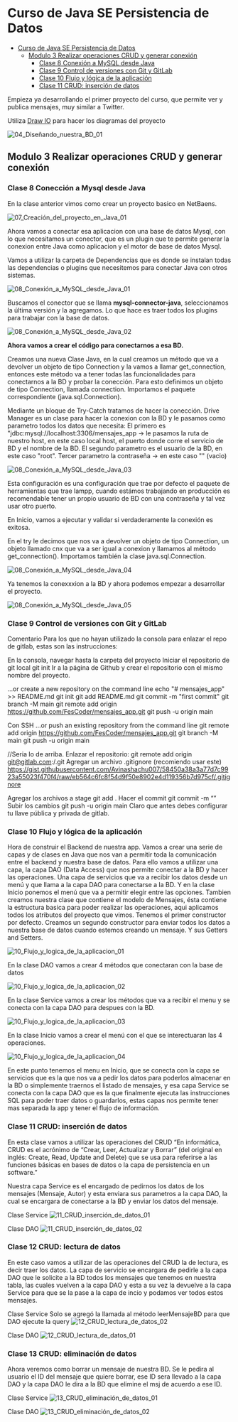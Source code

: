 # Curso de Java SE Persistencia de Datos

- [Curso de Java SE Persistencia de Datos](#Curso-de-Java-SE-Persistencia-de-Datos)
    - [Modulo 3 Realizar operaciones CRUD y generar conexión](#modulo-3-Realizar-operaciones-CRUD-y-generar-conexión)
        - [Clase 8 Conexión a MySQL desde Java](#clase-8-Conexión-a-MySQL-desde-Java)
        - [Clase 9 Control de versiones con Git y GitLab](#clase-9-Control-de-versiones-con-Git-y-GitLab)
        - [Clase 10 Flujo y lógica de la aplicación](#clase-10-Flujo-y-lógica-de-la-aplicación)
        - [Clase 11 CRUD: inserción de datos](#Clase-11-CRUD:-inserción-de-datos)

Empieza ya desarrollando el primer proyecto del curso, que permite ver y publica mensajes, muy similar a Twitter.

Utiliza [Draw IO](https://www.draw.io/) para hacer los diagramas del proyecto

![04_Diseñando_nuestra_BD_01](src/Curso_Java_Persistencia_Datos/04_Diseñando_nuestra_BD_01.png)

## Modulo 3 Realizar operaciones CRUD y generar conexión


### Clase 8 Conección a Mysql desde Java

En la clase anterior vimos como crear un proyecto basico en NetBaens.

![07_Creación_del_proyecto_en_Java_01](src/Curso_Java_Persistencia_Datos/07_Creación_del_proyecto_en_Java_01.png)

Ahora vamos a conectar esa aplicacion con una base de datos Mysql, con lo que necesitamos un conector, que es un plugin que te permite generar la conexion entre Java como aplicacion
y el motor de base de datos Mysql.

Vamos a utilizar la carpeta de Dependencias que es donde se instalan todas las dependencias o plugins que necesitemos para conectar Java con otros sistemas.

![08_Conexión_a_MySQL_desde_Java_01](src/Curso_Java_Persistencia_Datos/08_Conexión_a_MySQL_desde_Java_01.png)

Buscamos el conector que se llama **mysql-connector-java**, seleccionamos la última versión y la agregamos.
Lo que hace es traer todos los plugins para trabajar con la base de datos.

![08_Conexión_a_MySQL_desde_Java_02](src/Curso_Java_Persistencia_Datos/08_Conexión_a_MySQL_desde_Java_02.png)

**Ahora vamos a crear el código para conectarnos a esa BD.**

Creamos una nueva Clase Java, en la cual creamos un método que va a devolver un objeto de tipo Connection y la vamos a llamar get_connection, entonces este método va a tener
todas las funcionalidades para conectarnos a la BD y probar la conección.
Para esto definimos un objeto de tipo Connection, llamada connection. Importamos el paquete correspondiente (java.sql.Connection).

Mediante un bloque de Try-Catch tratamos de hacer la conección.
Drive Manager es un clase para hacer la conexion con la BD y le pasamos como parametro todos los datos que necesita:
El primero es "jdbc:mysql://localhost:3306/mensajes_app -> le pasamos la ruta de nuestro host, en este caso local host, el puerto donde corre el servicio de BD y el nombre de la BD.
El segundo parametro es el usuario de la BD, en este caso "root".
Tercer parametro la contraseña -> en este caso "" (vacio)

![08_Conexión_a_MySQL_desde_Java_03](src/Curso_Java_Persistencia_Datos/08_Conexión_a_MySQL_desde_Java_03.png)

Esta configuración es una configuración que trae por defecto el paquete de herramientas que trae lampp, cuando estámos trabajando en producción es recomendable tener un propio usuario
de BD con una contraseña y tal vez usar otro puerto.

En Inicio, vamos a ejecutar y validar si verdaderamente la conexión es exitosa.

En el try le decimos que nos va a devolver un objeto de tipo Connection, un objeto llamado cnx que va a ser igual a conexion y llamamos al método get_connection().
Importamos también la clase java.sql.Connection.

![08_Conexión_a_MySQL_desde_Java_04](src/Curso_Java_Persistencia_Datos/08_Conexión_a_MySQL_desde_Java_04.png)

Ya tenemos la conexxxion a la BD y ahora podemos empezar a desarrollar el proyecto.

![08_Conexión_a_MySQL_desde_Java_05](src/Curso_Java_Persistencia_Datos/08_Conexión_a_MySQL_desde_Java_05.png)


### Clase 9 Control de versiones con Git y GitLab

Comentario
Para los que no hayan utilizado la consola para enlazar el repo de gitlab, estas son las instrucciones:

En la consola, navegar hasta la carpeta del proyecto
Iniciar el repositorio de git local
git init
Ir a la página de Github y crear el repositorio con el mismo nombre del proyecto.

…or create a new repository on the command line
echo "# mensajes_app" >> README.md
git init
git add README.md
git commit -m "first commit"
git branch -M main
git remote add origin https://github.com/FesCoder/mensajes_app.git
git push -u origin main

Con SSH
…or push an existing repository from the command line
git remote add origin https://github.com/FesCoder/mensajes_app.git
git branch -M main
git push -u origin main

//Seria lo de arriba.
Enlazar el repositorio:
git remote add origin git@gitlab.com:<tu usuario>/<el nombre de tu repo en gitlab>.git
Agregar un archivo .gitignore (recomiendo usar este)
https://gist.githubusercontent.com/Avinashachu007/58450a38a3a77d7c9923a55023f470f4/raw/eb564c6fc8f54d9f50e8902e4d119356b7d975cf/.gitignore

Agregar los archivos a stage
git add .
Hacer el commit
git commit -m “<Pon aqui el mensaje que quieras>”
Subir los cambios
git push -u origin main
Claro que antes debes configurar tu llave pública y privada de gitlab.


### Clase 10 Flujo y lógica de la aplicación

Hora de construir el Backend de nuestra app.
Vamos a crear una serie de capas y de clases en Java que nos van a permitir toda la comunicación entre el backend y nuestra base de datos.
Para ello vamos a utilizar una capa, la capa DAO (Data Access) que nos permite conectar a la BD y hacer las operaciones.
Una capa de servicios que va a recibir los datos desde un menú y que llama a la capa DAO para conectarse a la BD.
Y en la clase Inicio  ponemos el menú que va a permitir elegir entre las opciones.
Tambien creamos nuestra clase que contiene el modelo de Mensajes, ésta contiene la estructura basica para poder realizar las operaciones, aqui aplicamos todos los atributos
del proyecto que vimos.
Tenemos el primer constructor por defecto.
Creamos un segundo constructor para enviar todos los datos a nuestra base de datos cuando estemos creando un mensaje.
Y sus Getters and Setters.

![10_Flujo_y_logica_de_la_aplicacion_01](src/Curso_Java_Persistencia_Datos/10_Flujo_y_logica_de_la_aplicacion_01.png)

En la clase DAO vamos a crear 4 métodos que conectaran con la base de datos

![10_Flujo_y_logica_de_la_aplicacion_02](src/Curso_Java_Persistencia_Datos/10_Flujo_y_logica_de_la_aplicacion_02.png)

En la clase Service vamos a crear los métodos que va a recibir el menu y se conecta con la capa DAO para despues con la BD.

![10_Flujo_y_logica_de_la_aplicacion_03](src/Curso_Java_Persistencia_Datos/10_Flujo_y_logica_de_la_aplicacion_03.png)

En la clase Inicio vamos a crear el menú con el que se interectuaran las 4 operaciones.

![10_Flujo_y_logica_de_la_aplicacion_04](src/Curso_Java_Persistencia_Datos/10_Flujo_y_logica_de_la_aplicacion_04.png)

En este punto tenemos el menu en Inicio, que se conecta con la capa se servicios que es la que nos va a pedir los datos para poderlos almacenar en la BD o simplemente
traernos el listado de mensajes, y esa capa Service se conecta con la capa DAO que es la que finalmente ejecuta las instrucciones SQL para poder traer datos o guardarlos,
estas capas nos permite tener mas separada la app y tener el flujo de información.


### Clase 11 CRUD: inserción de datos

En esta clase vamos a utilizar las operaciones del CRUD “En informática, CRUD es el acrónimo de “Crear, Leer, Actualizar y Borrar” (del original en inglés: Create, Read, Update and Delete)
que se usa para referirse a las funciones básicas en bases de datos o la capa de persistencia en un software.”

Nuestra capa Service es el encargado de pedirnos los datos de los mensajes (Mensaje, Autor) y esta enviara sus parametros a la capa DAO, la cual se encargara de conectarse a la
BD y enviar los datos del mensaje.

Clase Service
![11_CRUD_inserción_de_datos_01](src/Curso_Java_Persistencia_Datos/11_CRUD_inserción_de_datos_01.png)

Clase DAO
![11_CRUD_inserción_de_datos_02](src/Curso_Java_Persistencia_Datos/11_CRUD_inserción_de_datos_02.png)


### Clase 12 CRUD: lectura de datos

En este caso vamos a utilizar de las operaciones del CRUD la de lectura, es decir traer los datos.
La capa de servicio se encargara de pedirle a la capa DAO que le solicite a la BD todos los mensajes que tenemos en nuestra tabla, las cuales vuelven a la capa DAO y esta a su vez
la devuelve a la capa Service para que se la pase a la capa de incio y podamos ver todos estos mensajes.

Clase Service
Solo se agregó la llamada al método leerMensajeBD para que DAO ejecute la query
![12_CRUD_lectura_de_datos_02](src/Curso_Java_Persistencia_Datos/12_CRUD_lectura_de_datos_02.png)

Clase DAO
![12_CRUD_lectura_de_datos_01](src/Curso_Java_Persistencia_Datos/12_CRUD_lectura_de_datos_01.png)


### Clase 13 CRUD: eliminación de datos

Ahora veremos como borrar un mensaje de nuestra BD.
Se le pedira al usuario el ID del mensaje que quiere borrar, ese ID sera llevado a la capa DAO y la capa DAO le dira a la BD que elimine el msj de acuerdo a ese ID.

Clase Service
![13_CRUD_eliminación_de_datos_01](src/Curso_Java_Persistencia_Datos/13_CRUD_eliminación_de_datos_01.png)

Clase DAO
![13_CRUD_eliminación_de_datos_02](src/Curso_Java_Persistencia_Datos/13_CRUD_eliminación_de_datos_02.png)